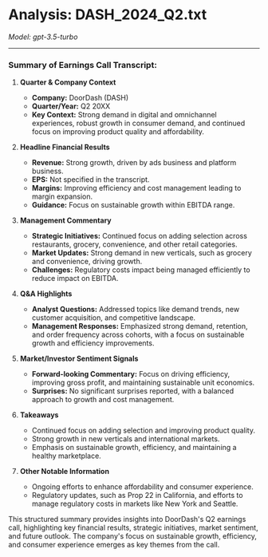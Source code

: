 # Analysis: DASH_2024_Q2.txt

*Model: gpt-3.5-turbo*

---

### Summary of Earnings Call Transcript:

1. **Quarter & Company Context**
   - **Company:** DoorDash (DASH)
   - **Quarter/Year:** Q2 20XX
   - **Key Context:** Strong demand in digital and omnichannel experiences, robust growth in consumer demand, and continued focus on improving product quality and affordability.

2. **Headline Financial Results**
   - **Revenue:** Strong growth, driven by ads business and platform business.
   - **EPS:** Not specified in the transcript.
   - **Margins:** Improving efficiency and cost management leading to margin expansion.
   - **Guidance:** Focus on sustainable growth within EBITDA range.

3. **Management Commentary**
   - **Strategic Initiatives:** Continued focus on adding selection across restaurants, grocery, convenience, and other retail categories.
   - **Market Updates:** Strong demand in new verticals, such as grocery and convenience, driving growth.
   - **Challenges:** Regulatory costs impact being managed efficiently to reduce impact on EBITDA.

4. **Q&A Highlights**
   - **Analyst Questions:** Addressed topics like demand trends, new customer acquisition, and competitive landscape.
   - **Management Responses:** Emphasized strong demand, retention, and order frequency across cohorts, with a focus on sustainable growth and efficiency improvements.

5. **Market/Investor Sentiment Signals**
   - **Forward-looking Commentary:** Focus on driving efficiency, improving gross profit, and maintaining sustainable unit economics.
   - **Surprises:** No significant surprises reported, with a balanced approach to growth and cost management.

6. **Takeaways**
   - Continued focus on adding selection and improving product quality.
   - Strong growth in new verticals and international markets.
   - Emphasis on sustainable growth, efficiency, and maintaining a healthy marketplace.

7. **Other Notable Information**
   - Ongoing efforts to enhance affordability and consumer experience.
   - Regulatory updates, such as Prop 22 in California, and efforts to manage regulatory costs in markets like New York and Seattle.

This structured summary provides insights into DoorDash's Q2 earnings call, highlighting key financial results, strategic initiatives, market sentiment, and future outlook. The company's focus on sustainable growth, efficiency, and consumer experience emerges as key themes from the call.